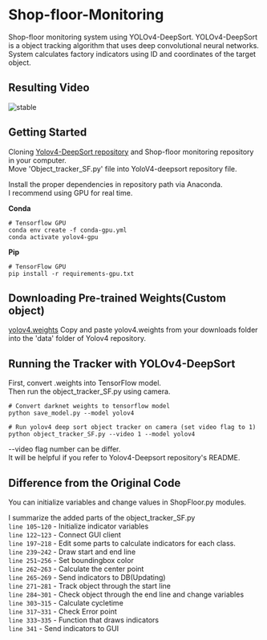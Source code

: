 # Shop-floor-Monitoring
Shop-floor monitoring system using YOLOv4-DeepSort. YOLOv4-DeepSort is a object tracking algorithm that uses deep convolutional neural networks. System calculates factory indicators using ID and coordinates of the target object.



## Resulting Video
![stable](https://user-images.githubusercontent.com/78286605/138114240-bd7a6440-f9b3-49cd-a2d7-e30cd0b7edec.gif)

## Getting Started
Cloning [Yolov4-DeepSort repository](https://github.com/theAIGuysCode/yolov4-deepsort) and Shop-floor monitoring repository in your computer.   
Move 'Object_tracker_SF.py' file into YoloV4-deepsort repository file.

Install the proper dependencies in repository path via Anaconda.   
I recommend using GPU for real time.


**Conda**   
```
# Tensorflow GPU
conda env create -f conda-gpu.yml
conda activate yolov4-gpu
```   
**Pip**
```
# TensorFlow GPU
pip install -r requirements-gpu.txt
```   

## Downloading Pre-trained Weights(Custom object)
[yolov4.weights](https://drive.google.com/file/d/1pVvB2SQoSqM3zq2s_xUmbke-1G7OR5iD/view?usp=sharing)
Copy and paste yolov4.weights from your downloads folder into the 'data' folder of Yolov4 repository.

## Running the Tracker with YOLOv4-DeepSort
First, convert .weights into TensorFlow model.   
Then run the object_tracker_SF.py using camera.   
```
# Convert darknet weights to tensorflow model
python save_model.py --model yolov4 

# Run yolov4 deep sort object tracker on camera (set video flag to 1)
python object_tracker_SF.py --video 1 --model yolov4
```  
--video flag number can be differ.   
It will be helpful if you refer to Yolov4-Deepsort repository's README.   

## Difference from the Original Code   
You can initialize variables and change values in ShopFloor.py modules.   

I summarize the added parts of the object_tracker_SF.py   
`line 105~120` - Initialize indicator variables   
`line 122~123` - Connect GUI client   
`line 197~218` - Edit some parts to calculate indicators for each class.   
`line 239~242` - Draw start and end line   
`line 251~256` - Set boundingbox color   
`line 262~263` - Calculate the center point   
`line 265~269` - Send indicators to DB(Updating)   
`line 271~281` - Track object through the start line   
`line 284~301` - Check object through the end line and change variables   
`line 303~315` - Calculate cycletime   
`line 317~331` - Check Error point   
`line 333~335` - Function that draws indicators   
`line 341` - Send indicators to GUI

